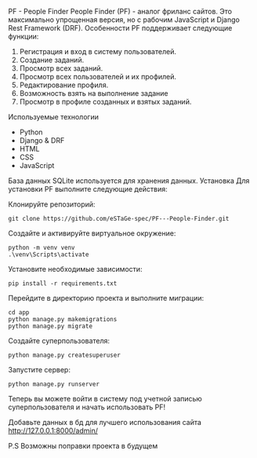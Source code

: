 PF - People Finder
People Finder (PF) - аналог фриланс сайтов. Это максимально упрощенная версия, но с рабочим JavaScript и Django Rest Framework (DRF).
Особенности
PF поддерживает следующие функции:

1) Регистрация и вход в систему пользователей.
2) Создание заданий.
3) Просмотр всех заданий.
4) Просмотр всех пользователей и их профилей.
5) Редактирование профиля.
6) Возможность взять на выполнение задание
7) Просмотр в профиле созданных и взятых заданий.

Используемые технологии
  <ul>
    <li>Python</li>
    <li>Django & DRF</li>
    <li>HTML</li>
    <li>CSS</li>
    <li>JavaScript</li>
  </ul>
    

База данных SQLite используется для хранения данных.
Установка
Для установки PF выполните следующие действия:

Клонируйте репозиторий:

    git clone https://github.com/eSTaGe-spec/PF---People-Finder.git

Создайте и активируйте виртуальное окружение:



    python -m venv venv
    .\venv\Scripts\activate

Установите необходимые зависимости:



    pip install -r requirements.txt

Перейдите в директорию проекта и выполните миграции:


    cd app
    python manage.py makemigrations
    python manage.py migrate

Создайте суперпользователя:

    python manage.py createsuperuser

Запустите сервер:


    python manage.py runserver

Теперь вы можете войти в систему под учетной записью суперпользователя и начать использовать PF!

Добавьте данных в бд для лучшего использования сайта
http://127.0.0.1:8000/admin/

P.S
Возможны поправки проекта в будущем
